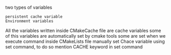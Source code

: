 two types of variables

    persistent cache variable
    Environment variables

All the variables written inside CMakeCache file are cache variables
some of this variables are automatically set by cmake tools
some are set when we execute command inside CMakeLists file
manually set Chace variable using set command, to do so mention CACHE keyword in set command

